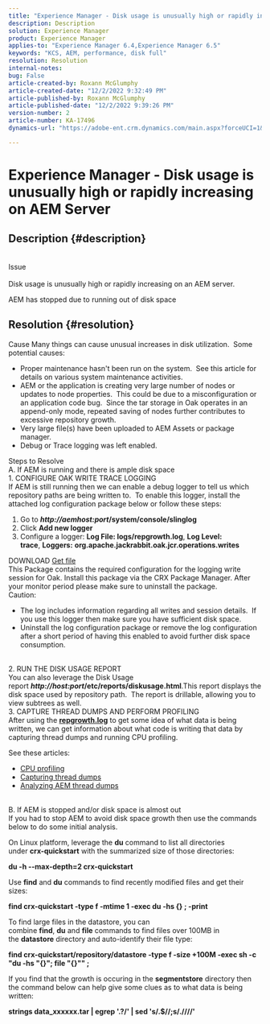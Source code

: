 ```yaml
---
title: "Experience Manager - Disk usage is unusually high or rapidly increasing on AEM Server"
description: Description
solution: Experience Manager
product: Experience Manager
applies-to: "Experience Manager 6.4,Experience Manager 6.5"
keywords: "KCS, AEM, performance, disk full"
resolution: Resolution
internal-notes: 
bug: False
article-created-by: Roxann McGlumphy
article-created-date: "12/2/2022 9:32:49 PM"
article-published-by: Roxann McGlumphy
article-published-date: "12/2/2022 9:39:26 PM"
version-number: 2
article-number: KA-17496
dynamics-url: "https://adobe-ent.crm.dynamics.com/main.aspx?forceUCI=1&pagetype=entityrecord&etn=knowledgearticle&id=50e8f4dc-8872-ed11-9561-6045bd006079"

---
```

# Experience Manager - Disk usage is unusually high or rapidly increasing on AEM Server

## Description {#description}

<br>Issue<br><br>
Disk usage is unusually high or rapidly increasing on an AEM server.

AEM has stopped due to running out of disk space






## Resolution {#resolution}

Cause
Many things can cause unusual increases in disk utilization.  Some potential causes:<br>
- Proper maintenance hasn't been run on the system.  See this article for details on various system maintenance activities.
- AEM or the application is creating very large number of nodes or updates to node properties.  This could be due to a misconfiguration or an application code bug.  Since the tar storage in Oak operates in an append-only mode, repeated saving of nodes further contributes to excessive repository growth.
- Very large file(s) have been uploaded to AEM Assets or package manager.
- Debug or Trace logging was left enabled.

Steps to Resolve<br>A. If AEM is running and there is ample disk space<br>1. CONFIGURE OAK WRITE TRACE LOGGING<br>If AEM is still running then we can enable a debug logger to tell us which repository paths are being written to.  To enable this logger, install the attached log configuration package below or follow these steps:
1. Go to <b>*http://aemhost:port*/system/console/slinglog</b>
2. Click <b>Add new logger</b>
3. Configure a logger: <b>Log File: logs/repgrowth.log</b>, <b>Log Level: trace</b>, <b>Loggers:</b> <b>org.apache.jackrabbit.oak.jcr.operations.writes</b>


DOWNLOAD
[Get file](https://helpx.adobe.com/content/dam/help/en/experience-manager/kb/analyze-unusual-repository-growth/jcr:content/main-pars/download/log_repository_growth-1.zip "log_repository_growth-1.zip") <br>This Package contains the required configuration for the logging write session for Oak. Install this package via the CRX Package Manager. After your monitor period please make sure to uninstall the package.<br>
Caution:

- The log includes information regarding all writes and session details.  If you use this logger then make sure you have sufficient disk space.
- Uninstall the log configuration package or remove the log configuration after a short period of having this enabled to avoid further disk space consumption.

<br>2. RUN THE DISK USAGE REPORT<br>
You can also leverage the Disk Usage report <b>*http://host:port*/etc/reports/diskusage.html</b>.This report displays the disk space used by repository path.  The report is drillable, allowing you to view subtrees as well.
<br>3. CAPTURE THREAD DUMPS AND PERFORM PROFILING<br>
After using the <b>[repgrowth.log](https://helpx.adobe.com/experience-manager/kb/analyze-unusual-repository-growth.html#repgrowth)</b> to get some idea of what data is being written, we can get information about what code is writing that data by capturing thread dumps and running CPU profiling.

See these articles:

- [CPU profiling](https://helpx.adobe.com/experience-manager/kb/AnalyzeUsingBuiltInProfiler.html)
- [Capturing thread dumps](https://helpx.adobe.com/experience-manager/kb/TakeThreadDump.html)
- [Analyzing AEM thread dumps](https://helpx.adobe.com/experience-manager/kb/thread-dump-analysis.html)

<br>B. If AEM is stopped and/or disk space is almost out<br>
If you had to stop AEM to avoid disk space growth then use the commands below to do some initial analysis.

On Linux platform, leverage the <b>du</b> command to list all directories under <b>crx-quickstart</b> with the summarized size of those directories:

<b>du -h --max-depth=2 crx-quickstart</b>

Use <b>find</b> and <b>du</b> commands to find recently modified files and get their sizes:

<b>find crx-quickstart -type f -mtime 1 -exec du -hs {} \; -print</b>

To find large files in the datastore, you can combine <b>find</b>, <b>du</b> and <b>file</b> commands to find files over 100MB in the <b>datastore</b> directory and auto-identify their file type:

<b>find crx-quickstart/repository/datastore -type f -size +100M -exec sh -c "du -hs \"{}\"; file \"{}\"" \;</b>

If you find that the growth is occuring in the <b>segmentstore</b> directory then the command below can help give some clues as to what data is being written:

<b>strings data_xxxxxx.tar | egrep '.?/' | sed 's/.$//;s/.\//\//'</b>
